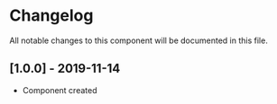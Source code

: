 # Changelog
All notable changes to this component will be documented in this file.

## [1.0.0] - 2019-11-14
- Component created
